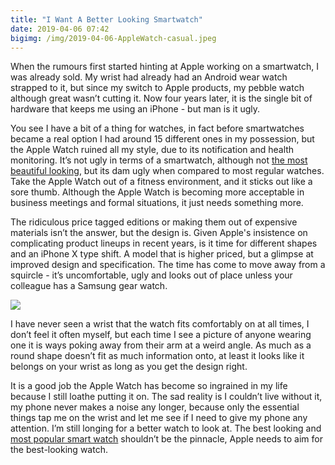 ```yaml
---
title: "I Want A Better Looking Smartwatch"
date: 2019-04-06 07:42
bigimg: /img/2019-04-06-AppleWatch-casual.jpeg
---
```

When the rumours first started hinting at Apple working on a smartwatch, I was already sold. My wrist had already had an Android wear watch strapped to it, but since my switch to Apple products, my pebble watch although great wasn’t cutting it. Now four years later, it is the single bit of hardware that keeps me using an iPhone - but man is it ugly.

You see I have a bit of a thing for watches, in fact before smartwatches became a real option I had around 15 different ones in my possession, but the Apple Watch ruined all my style, due to its notification and health monitoring. It’s not ugly in terms of a smartwatch, although not [the most beautiful looking](https://www.mobvoi.com/uk), but its dam ugly when compared to most regular watches. Take the Apple Watch out of a fitness environment, and it sticks out like a sore thumb. Although the Apple Watch is becoming more acceptable in business meetings and formal situations, it just needs something more.

The ridiculous price tagged editions or making them out of expensive materials isn’t the answer, but the design is. Given Apple's insistence on complicating product lineups in recent years, is it time for different shapes and an iPhone X type shift. A model that is higher priced, but a glimpse at improved design and specification. The time has come to move away from a squircle - it’s uncomfortable, ugly and looks out of place unless your colleague has a Samsung gear watch.

![](https://gr36.com/img/2019-04-06-AppleWatch-formal.jpeg)

I have never seen a wrist that the watch fits comfortably on at all times, I don’t feel it often myself, but each time I see a picture of anyone wearing one it is ways poking away from their arm at a weird angle. As much as a round shape doesn’t fit as much information onto, at least it looks like it belongs on your wrist as long as you get the design right. 

It is a good job the Apple Watch has become so ingrained in my life because I  still loathe putting it on. The sad reality is I couldn’t live without it, my phone never makes a noise any longer, because only the essential things tap me on the wrist and let me see if I need to give my phone any attention. I’m still longing for a better watch to look at. The best looking and [most popular smart watch](https://www.theverge.com/2018/9/4/17820290/apple-watch-sales-idc-report-best-selling-smartwatch-wearable-market) shouldn’t be the pinnacle, Apple needs to aim for the best-looking watch. 
